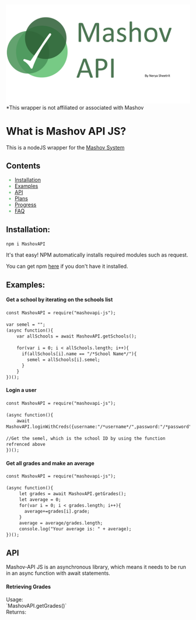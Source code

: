 
<img src="https://raw.githubusercontent.com/neryash/MashovAPI/master/npmLogo.png"/>
*This wrapper is not affiliated or associated with Mashov

# What is Mashov API JS?

This is a nodeJS wrapper for the
<a href="https://web.mashov.info/students/login" target="_blank">Mashov System</a>

## Contents
<span style="color:#77CA85">
<ul>
  <li><a href="#installation">Installation</a></li>
  <li><a href="#examples">Examples</a></li>
  <li><a href="#api">API</a></li>
  <li><a href="#installation">Plans</a></li>
  <li><a href="#installation">Progress</a></li>
  <li><a href="#installation">FAQ</a></li>
</ul>
</span>

## Installation:
<div id="installation">
</div>

`npm i MashovAPI`

It's that easy! NPM automatically installs required modules such as request.

You can get npm <a href="https://nodejs.org/en/download/" target="_blank">here</a> if you don't have it installed.

## Examples:
<div id="examples">
</div>


<h4>Get a school by iterating on the schools list</h4>

```
const MashovAPI = require("mashovapi-js");

var semel = "";
(async function(){
	var allSchools = await MashovAPI.getSchools();

	for(var i = 0; i < allSchools.length; i++){
	  if(allSchools[i].name == "/*School Name*/"){
	    semel = allSchools[i].semel;
	  }
	}
})();
```
<h4>Login a user</h4>

```
const MashovAPI = require("mashovapi-js");

(async function(){
	await MashovAPI.loginWithCreds({username:"/*username*/",password:"/*password",year:2021,school:semel})

//Get the semel, which is the school ID by using the function refrenced above
})();
```
<h4>Get all grades and make an average</h4>

```
const MashovAPI = require("mashovapi-js");

(async function(){
	 let grades = await MashovAPI.getGrades();
	 let average = 0;
	 for(var i = 0; i < grades.length; i++){
	   average+=grades[i].grade;
	 }
	 average = average/grades.length;
	 console.log("Your average is: " + average);
})();
```
## API
 Mashov-API JS is an asynchronous library, which means it needs to be run in an async function with await statements.
<h4>Retrieving Grades</h4>
Usage:<br/>
`MashovAPI.getGrades()`
 <br/>
Returns:
